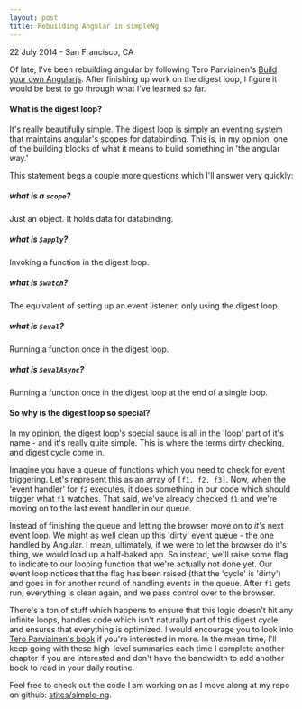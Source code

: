 ```yaml
---
layout: post
title: Rebuilding Angular in simpleNg
---
```


<p class="meta">22 July 2014 - San Francisco, CA</p>

Of late, I've been rebuilding angular by following Tero Parviainen's
[Build your own Angularjs][ng]. After finishing up work on the digest loop, I
figure it would be best to go through what I've learned so far.

#### What is the digest loop?

It's really beautifully simple. The digest loop is simply an eventing system
that maintains angular's scopes for databinding. This is, in my opinion, one of
the building blocks of what it means to build something in 'the angular way.'

This statement begs a couple more questions which I'll answer very quickly:

##### what is a `scope`?

Just an object. It holds data for databinding.

##### what is `$apply`?

Invoking a function in the digest loop.

##### what is `$watch`?

The equivalent of setting up an event listener, only using the digest loop.

##### what is `$eval`?

Running a function once in the digest loop.

##### what is `$evalAsync`?

Running a function once in the digest loop at the end of a single loop.

#### So why is the digest loop so special?

In my opinion, the digest loop's special sauce is all in the 'loop' part of it's name - and it's really quite simple. This is where the terms dirty checking, and digest cycle come in.

Imagine you have a queue of functions which you need to check for event triggering. Let's represent this as an array of `[f1, f2, f3]`. Now, when the 'event handler' for `f2` executes, it does something in our code which should trigger what `f1` watches. That said, we've already checked `f1` and we're moving on to the last event handler in our queue.

Instead of finishing the queue and letting the browser move on to _it's_ next event loop. We might as well clean up this 'dirty' event queue - the one handled by Angular. I mean, ultimately, if we were to let the browser do it's thing, we would load up a half-baked app. So instead, we'll raise some flag to indicate to our looping function that we're actually not done yet. Our event loop notices that the flag has been raised (that the 'cycle' is 'dirty') and goes in for another round of handling events in the queue. After `f1` gets run, everything is clean again, and we pass control over to the browser.

There's a ton of stuff which happens to ensure that this logic doesn't hit any infinite loops, handles code which isn't naturally part of this digest cycle, and ensures that everything is optimized. I would encourage you to look into [Tero Parviainen's book][ng] if you're interested in more. In the mean time, I'll keep going with these high-level summaries each time I complete another chapter if you are interested and don't have the bandwidth to add another book to read in your daily routine.

Feel free to check out the code I am working on as I move along at my repo on github: [stites/simple-ng][repo].




[ng]: http://teropa.info/build-your-own-angular
[repo]: https://github.com/stites/simple-ng
